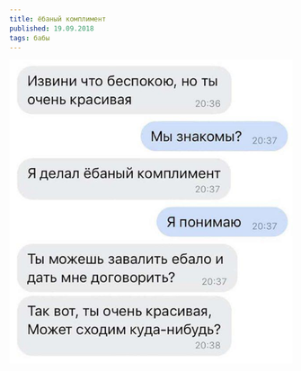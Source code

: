 ```yaml
---
title: ёбаный комплимент
published: 19.09.2018
tags: бабы
---
```


![](/content/photo_2018-09-19_20-48-10.jpg)

